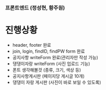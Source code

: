 ### 프론트엔드 (정성현, 황주원)

# 진행상황
- header, footer 완료
- join, login, findID, findPW form 완료
- 공지사항 writeForm 완료(관리자만 작성 가능)
- 댕댕이자랑 writeForm  (사진 업로드 기능)
- 폰트 생각해볼것 (종류, 크기, 색상 등)
- 공지사항게시판 (페이지당 게시글 10개)
- 댕댕이 자랑 게시판 (사진이 바로 보일 수 있도록)